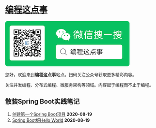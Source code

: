 # [编程这点事](https://aboutprogramming.net)

![About Programming](assets/images/mp.png)

您好，欢迎来到**编程这点事**站点。扫码关注公众号获取更多精彩内容。

关注并发编程、分布式编程、微服务架构等领域。内容起于编程而不止于编程。



## 散装Spring Boot实践笔记

1. [创建第一个Spring Boot项目](./spring-boot-in-action/first-spring-boot-project.html) **2020-08-19**
2. [Spring Boot版Hello World](./spring-boot-in-action/spring-boot-hello-world.html) **2020-08-19**

